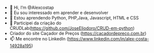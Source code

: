 - 👋 Hi, I’m @Alexcostap
- 👀 Eu sou interessado em aprender e desenvolver 
- 🌱 Estou aprendendo Python, PHP,Java, Javascript, HTML e CSS 
- 💞️ Participei da criação do CRUDLab(https://github.com/JoseEliodoro/CRUD-em-python)
- Criador do site Caçador de Preços (https://cacadordepreco.com.br)
- 📫 Me encontre no LinkedIn (https://www.linkedin.com/in/alex-costa-14928a195)

<!---
Alexcostap/Alexcostap is a ✨ special ✨ repository because its `README.md` (this file) appears on your GitHub profile.
You can click the Preview link to take a look at your changes.
--->
